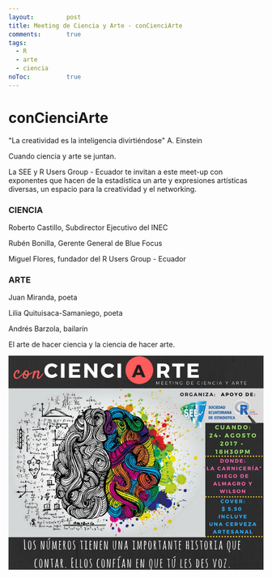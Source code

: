 ```yaml
---
layout: 		post
title: Meeting de Ciencia y Arte - conCienciArte
comments:		true
tags: 
  - R
  - arte
  - ciencia
noToc:			true
---
```


__conCienciArte__
===================
"La creatividad es la inteligencia divirtiéndose" A. Einstein

Cuando ciencia y arte se juntan.

La SEE y R Users Group - Ecuador te invitan a este meet-up con exponentes que hacen de la estadística un arte y expresiones artísticas diversas, un espacio para la creatividad y el networking.

### CIENCIA 

Roberto Castillo, Subdirector Ejecutivo del INEC

Rubén Bonilla, Gerente General de Blue Focus

Miguel Flores, fundador del R Users Group - Ecuador

### ARTE

Juan Miranda, poeta 

Lilia Quituisaca-Samaniego, poeta

Andrés Barzola, bailarín

El arte de hacer ciencia y la ciencia de hacer arte.

![](/img/eventos/concienciarte1.jpg)
